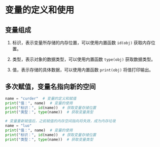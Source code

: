 # 变量的定义和使用

## 变量组成

1. 标识，表示变量所存储的内存位置，可以使用内置函数 `id(obj)` 获取内存位置。

2. 类型，表示对象的数据类型，可以使用内置函数 `type(obj)` 获取数据类型。

3. 值，表示存储的具体数据，可以使用内置函数 `print(obj)` 将值打印输出。

## 多次赋值，变量名指向新的空间

```python
name = "curder"  # 变量的定义和赋值
print("值：", name)  # 变量的使用
print("标识：", id(name))  # 获取变量存储位置
print("类型：", type(name))  # 获取变量类型

# 变量重新赋值后，之前赋值的内存空间指向将失效，成为内存垃圾
name = "luo"
print("值：", name)  # 变量的使用
print("标识：", id(name))  # 获取变量存储位置
print("类型：", type(name))  # 获取变量类型
```